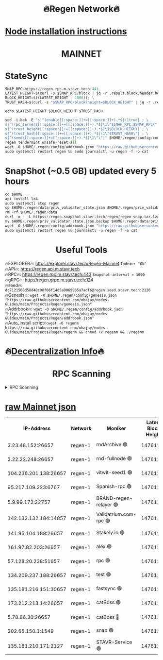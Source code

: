 <h1 align="center"> 🔥Regen Network🔥</h1>

[Node installation instructions](https://github.com/obajay/nodes-Guides/tree/main/Projects/Regen)
=
<h1 align="center"> MAINNET</h1>

# StateSync
```python
SNAP_RPC=https://regen.rpc.m.stavr.tech:443
LATEST_HEIGHT=$(curl -s $SNAP_RPC/block | jq -r .result.block.header.height); \
BLOCK_HEIGHT=$((LATEST_HEIGHT - 1000)); \
TRUST_HASH=$(curl -s "$SNAP_RPC/block?height=$BLOCK_HEIGHT" | jq -r .result.block_id.hash)

echo $LATEST_HEIGHT $BLOCK_HEIGHT $TRUST_HASH

sed -i.bak -E "s|^(enable[[:space:]]+=[[:space:]]+).*$|\1true| ; \
s|^(rpc_servers[[:space:]]+=[[:space:]]+).*$|\1\"$SNAP_RPC,$SNAP_RPC\"| ; \
s|^(trust_height[[:space:]]+=[[:space:]]+).*$|\1$BLOCK_HEIGHT| ; \
s|^(trust_hash[[:space:]]+=[[:space:]]+).*$|\1\"$TRUST_HASH\"| ; \
s|^(seeds[[:space:]]+=[[:space:]]+).*$|\1\"\"|" $HOME/.regen/config/config.toml
regen tendermint unsafe-reset-all
wget -O $HOME/.regen/config/addrbook.json "https://raw.githubusercontent.com/obajay/nodes-Guides/main/Projects/Regen/addrbook.json"
sudo systemctl restart regen && sudo journalctl -u regen -f -o cat
```
# SnapShot (~0.5 GB) updated every 5 hours
```python
cd $HOME
apt install lz4
sudo systemctl stop regen
cp $HOME/.regen/data/priv_validator_state.json $HOME/.regen/priv_validator_state.json.backup
rm -rf $HOME/.regen/data
curl -o - -L https://regen.snapshot.stavr.tech/regen/regen-snap.tar.lz4 | lz4 -c -d - | tar -x -C $HOME/.regen --strip-components 2
mv $HOME/.regen/priv_validator_state.json.backup $HOME/.regen/data/priv_validator_state.json
wget -O $HOME/.regen/config/addrbook.json "https://raw.githubusercontent.com/obajay/nodes-Guides/main/Projects/Regen/addrbook.json"
sudo systemctl restart regen && journalctl -u regen -f -o cat
```

 <h1 align="center"> Useful Tools</h1>

🔥EXPLORER🔥:     https://explorer.stavr.tech/Regen-Mainnet        `Indexer "ON"` \
🔥API🔥:          https://regen.api.m.stavr.tech \
🔥RPC🔥:          https://regen.rpc.m.stavr.tech:443              `Snapshot-interval = 1000` \
🔥gRPC🔥:         http://regen.grpc.m.stavr.tech:124 \
🔥seed🔥:      `dc7121500d58d40c98f06f14d5a9065935a7adf6@regen.seed.stavr.tech:2126` \
🔥Genesis🔥:   `wget -O $HOME/.regen/config/genesis.json "https://raw.githubusercontent.com/obajay/nodes-Guides/main/Projects/Regen/genesis.json"` \
🔥Addrbook🔥:  `wget -O $HOME/.regen/config/addrbook.json "https://raw.githubusercontent.com/obajay/nodes-Guides/main/Projects/Regen/addrbook.json"` \
🔥Auto_install script🔥:`wget -O regenm https://raw.githubusercontent.com/obajay/nodes-Guides/main/Projects/Regen/regenm && chmod +x regenm && ./regenm`

🔥[Decentralization Info](https://github.com/obajay/StateSync-snapshots/tree/main/Projects/Regen/Decentralization)🔥
=
<h1 align="center"> RPC Scanning</h1>

<details>
<summary>RPC Scanning</summary>

<h2 align="center"> We scan nodes in real time every 4 hours. And we provide the final result of RPC endpoints.
We cannot influence the operation of these nodes in any way. </h2>


```python
If Voting Power is higher than 0 --> then the Node is a validator of the network and may be subject to attack and be a potential threat to the chain.
```
```python
We marked such validators with a red symbol
```

</details>

[raw Mainnet json](https://rpc-check.regenm.stavr.tech/regenm/rpc-regenm-result.json)
=


<table><tr><th>IP-Address</th><th>Network</th><th>Moniker</th><th>Latest Block Height</th><th>Earliest Block Height</th><th>Catching Up</th><th>Tx Index</th><th>Voting Power</th><th>Scan Time</th></tr><tr><td>3.23.48.152:26657</td><td>regen-1</td><td>rndArchive 🟢</td><td>14761112</td><td>1</td><td>False</td><td>on</td><td>0</td><td>2024-02-19T05:34:39.913104683UTC</td></tr><tr><td>3.22.22.248:26657</td><td>regen-1</td><td>rnd-fullnode 🟢</td><td>14761112</td><td>4134001</td><td>False</td><td>on</td><td>0</td><td>2024-02-19T05:34:37.161904570UTC</td></tr><tr><td>104.236.201.138:26657</td><td>regen-1</td><td>vitwit-seed1 🟢</td><td>14761107</td><td>8943001</td><td>False</td><td>on</td><td>0</td><td>2024-02-19T05:34:09.395678195UTC</td></tr><tr><td>95.217.109.223:6767</td><td>regen-1</td><td>Spanish-rpc 🟢</td><td>14761116</td><td>10068001</td><td>False</td><td>on</td><td>0</td><td>2024-02-19T05:34:58.213717710UTC</td></tr><tr><td>5.9.99.172:22757</td><td>regen-1</td><td>BRAND-regen-relayer 🟢</td><td>14761116</td><td>10782501</td><td>False</td><td>on</td><td>0</td><td>2024-02-19T05:35:00.980851145UTC</td></tr><tr><td>142.132.132.184:14857</td><td>regen-1</td><td>Validatrium.com-rpc 🟢</td><td>14761116</td><td>11175001</td><td>False</td><td>on</td><td>0</td><td>2024-02-19T05:35:00.592712349UTC</td></tr><tr><td>141.95.104.188:26657</td><td>regen-1</td><td>Stakely.io 🟢</td><td>14761110</td><td>13442501</td><td>False</td><td>on</td><td>0</td><td>2024-02-19T05:34:28.208665235UTC</td></tr><tr><td>161.97.82.203:26657</td><td>regen-1</td><td>alex 🟢</td><td>14761114</td><td>13992001</td><td>False</td><td>on</td><td>0</td><td>2024-02-19T05:34:47.283040698UTC</td></tr><tr><td>57.128.20.238:51657</td><td>regen-1</td><td>rpc 🟢</td><td>14761115</td><td>13992001</td><td>False</td><td>on</td><td>0</td><td>2024-02-19T05:34:53.743084842UTC</td></tr><tr><td>134.209.237.188:26657</td><td>regen-1</td><td>test 🟢</td><td>14761118</td><td>13992001</td><td>False</td><td>on</td><td>0</td><td>2024-02-19T05:35:11.667569009UTC</td></tr><tr><td>135.181.216.151:30657</td><td>regen-1</td><td>fastsync 🟢</td><td>14761114</td><td>14457001</td><td>False</td><td>off</td><td>0</td><td>2024-02-19T05:34:46.979159567UTC</td></tr><tr><td>173.212.213.14:26657</td><td>regen-1</td><td>catBoss 🟢</td><td>14761113</td><td>14577001</td><td>False</td><td>on</td><td>0</td><td>2024-02-19T05:34:40.204029853UTC</td></tr><tr><td>5.78.86.30:26657</td><td>regen-1</td><td>catBoss 🔴</td><td>14761120</td><td>14650701</td><td>False</td><td>on</td><td>9097930102</td><td>2024-02-19T05:35:20.907507935UTC</td></tr><tr><td>202.65.150.1:1549</td><td>regen-1</td><td>snap 🟢</td><td>14761124</td><td>14757691</td><td>False</td><td>on</td><td>0</td><td>2024-02-19T05:35:46.907166160UTC</td></tr><tr><td>135.181.210.171:2127</td><td>regen-1</td><td>STAVR-Service 🟢</td><td>14761120</td><td>14759001</td><td>False</td><td>on</td><td>0</td><td>2024-02-19T05:35:25.389088896UTC</td></tr></table>